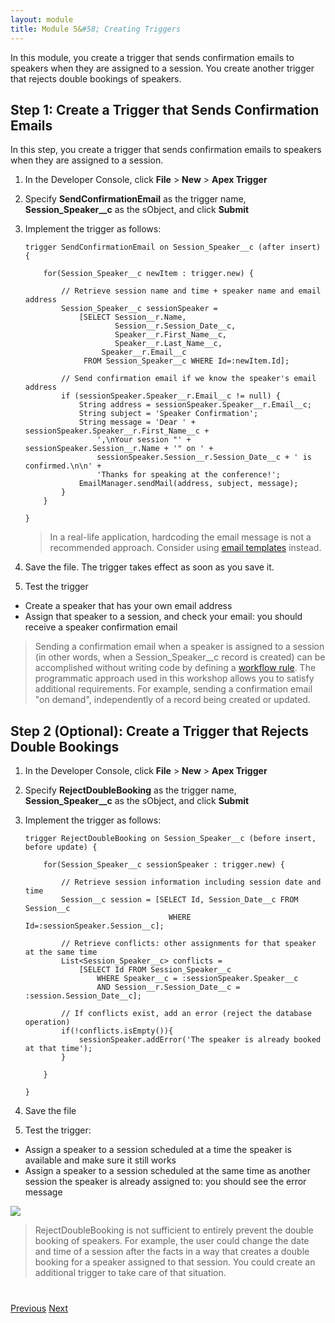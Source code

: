 ```yaml
---
layout: module
title: Module 5&#58; Creating Triggers
---
```

In this module, you create a trigger that sends confirmation emails to speakers when they are assigned to a session.
You create another trigger that rejects double bookings of speakers.

## Step 1: Create a Trigger that Sends Confirmation Emails

In this step, you create a trigger that sends confirmation emails to speakers when they are assigned to a session.

1. In the Developer Console, click **File** > **New** > **Apex Trigger**

1. Specify **SendConfirmationEmail** as the trigger name, **Session&#95;Speaker__c** as the sObject, and click **Submit**

1. Implement the trigger as follows:

    ```
    trigger SendConfirmationEmail on Session_Speaker__c (after insert) {

        for(Session_Speaker__c newItem : trigger.new) {

            // Retrieve session name and time + speaker name and email address
            Session_Speaker__c sessionSpeaker =
                [SELECT Session__r.Name,
                        Session__r.Session_Date__c,
                        Speaker__r.First_Name__c,
                        Speaker__r.Last_Name__c,
                     Speaker__r.Email__c
                 FROM Session_Speaker__c WHERE Id=:newItem.Id];

            // Send confirmation email if we know the speaker's email address
            if (sessionSpeaker.Speaker__r.Email__c != null) {
                String address = sessionSpeaker.Speaker__r.Email__c;
                String subject = 'Speaker Confirmation';
                String message = 'Dear ' + sessionSpeaker.Speaker__r.First_Name__c +
                    ',\nYour session "' + sessionSpeaker.Session__r.Name + '" on ' +
                    sessionSpeaker.Session__r.Session_Date__c + ' is confirmed.\n\n' +
                    'Thanks for speaking at the conference!';
                EmailManager.sendMail(address, subject, message);
            }
        }

    }
    ```

    > In a real-life application, hardcoding the email message is not a recommended approach. Consider using [email templates](https://help.salesforce.com/HTViewHelpDoc?id=admin_emailtemplates.htm&language=en_US) instead.

1. Save the file. The trigger takes effect as soon as you save it.

1. Test the trigger
  - Create a speaker that has your own email address
  - Assign that speaker to a session, and check your email: you should receive a speaker confirmation email

  > Sending a confirmation email when a speaker is assigned to a session (in other words, when a Session&#95;Speaker__c record is created) can be accomplished without writing code by defining a [workflow rule](https://developer.salesforce.com/page/Workflow_Rules). The programmatic approach used in this workshop allows you to satisfy additional requirements. For example, sending a confirmation email "on demand", independently of a record being created or updated.


## Step 2 (Optional): Create a Trigger that Rejects Double Bookings

1. In the Developer Console, click **File** > **New** > **Apex Trigger**

1. Specify **RejectDoubleBooking** as the trigger name, **Session&#95;Speaker__c** as the sObject, and click **Submit**

1. Implement the trigger as follows:

    ```
    trigger RejectDoubleBooking on Session_Speaker__c (before insert, before update) {

        for(Session_Speaker__c sessionSpeaker : trigger.new) {

            // Retrieve session information including session date and time
            Session__c session = [SELECT Id, Session_Date__c FROM Session__c
                                    WHERE Id=:sessionSpeaker.Session__c];

            // Retrieve conflicts: other assignments for that speaker at the same time
            List<Session_Speaker__c> conflicts =
                [SELECT Id FROM Session_Speaker__c
                    WHERE Speaker__c = :sessionSpeaker.Speaker__c
                    AND Session__r.Session_Date__c = :session.Session_Date__c];

            // If conflicts exist, add an error (reject the database operation)
            if(!conflicts.isEmpty()){
                sessionSpeaker.addError('The speaker is already booked at that time');
            }

        }

    }
    ```

1. Save the file

1. Test the trigger:
  - Assign a speaker to a session scheduled at a time the speaker is available and make sure it still works
  - Assign a speaker to a session scheduled at the same time as another session the speaker is already assigned to: you should see the error message

  ![](images/doublebooking.jpg)

  > RejectDoubleBooking is not sufficient to entirely prevent the double booking of speakers. For example, the user could change the date and time of a session after the facts in a way that creates a double booking for a speaker assigned to that session. You could create an additional trigger to take care of that situation.



<div class="row" style="margin-top:40px;">
<div class="col-sm-12">
<a href="Accessing-Data-using-SOQL-and-DML.html" class="btn btn-default"><i class="glyphicon glyphicon-chevron-left"></i> Previous</a>
<a href="Creating-a-Visualforce-Page.html" class="btn btn-default pull-right">Next <i class="glyphicon glyphicon-chevron-right"></i></a>
</div>
</div>
